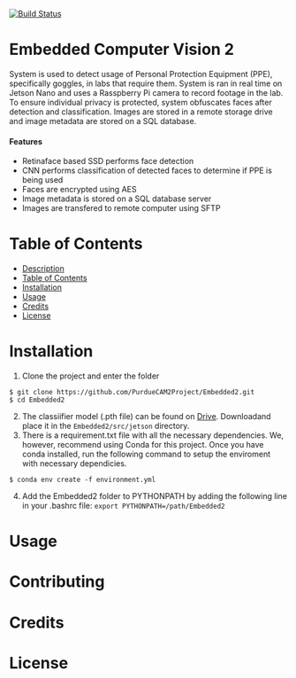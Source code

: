 [![Build Status](https://travis-ci.com/PurdueCAM2Project/Embedded2.svg?branch=master)](https://travis-ci.com/PurdueCAM2Project/Embedded2)

# Embedded Computer Vision 2
System is used to detect usage of Personal Protection Equipment (PPE), specifically goggles, in labs that require them. System is ran in real time on Jetson Nano and uses a Rasspberry Pi camera to record footage in the lab. To ensure individual privacy is protected, system obfuscates faces after detection and classification. Images are stored in a remote storage drive and image metadata are stored on a SQL database.

#### Features
* Retinaface based SSD performs face detection
* CNN performs classification of detected faces to determine if PPE is being used
* Faces are encrypted using AES
* Image metadata is stored on a SQL database server
* Images are transfered to remote computer using SFTP
# Table of Contents
- [Description](#Embedded-Computer-Vision-2)
- [Table of Contents](#Table-of-Contents)
- [Installation](#Installation)
- [Usage](#Contributing)
- [Credits](#Credits)
- [License](#License)
# Installation
1. Clone the project and enter the folder 
```shell
$ git clone https://github.com/PurdueCAM2Project/Embedded2.git
$ cd Embedded2
```
2. The classiifier model (.pth file) can be found on [Drive](https://drive.google.com/drive/u/1/folders/1ZeKVygo-RyIDL_EnxeYJR8tk-xqzgi3Z). Downloadand place it in the ```Embedded2/src/jetson``` directory.
3. There is a requirement.txt file with all the necessary dependencies. We, however, recommend using Conda for this project. Once you have conda installed, run the following command to setup the enviroment with necessary dependicies.
```shell
$ conda env create -f environment.yml
```
4. Add the Embedded2 folder to PYTHONPATH by adding the following line in your .bashrc file:
```export PYTHONPATH=/path/Embedded2```
# Usage
# Contributing
# Credits
# License

